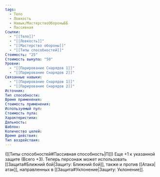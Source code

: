 ```yaml
---
tags:
  - Тело
  - Ловкость
  - Навык/МастерствоОбороныББ
  - Пассивная
Ссылки:
  - "[[Тело]]"
  - "[[Ловкость]]"
  - "[[Мастерство обороны]]"
  - "[[Типы способностей]]"
Стоимость: "25"
Стоимость выкупа: "50"
Уровни:
  - "[[Парирование Снарядов 1]]"
  - "[[Парирование Снарядов 2]]"
Связанные навыки:
  - "[[Парирование Снарядов 1]]"
  - "[[Парирование Снарядов 2]]"
Источник:
Тип способности:
Время применения:
Стоимость применения:
Используемый пул:
Стоимость пула:
Характеристики:
Дальность:
Шаблон:
Количество целей:
Время действия:
Тип воздействия:
---
```

([[Типы способностей#Пассивная способность|П]]) Еще +1 к указанной защите (Всего +3). Теперь персонаж может использовать [[Защита#Ближний бой|Защиту: Ближний бой]], также и против [[Атака|атак]], направленных в [[Защита#Уклонение|Защиту: Уклонение]]. 